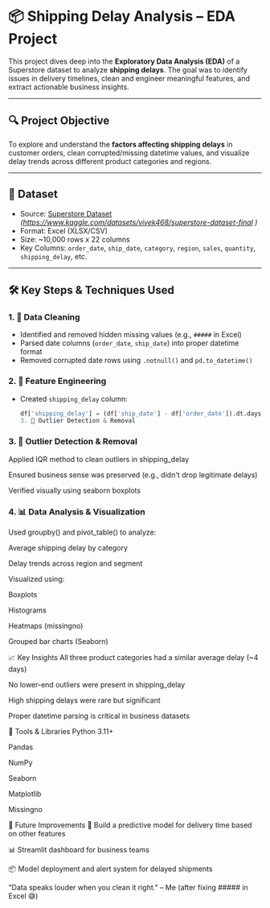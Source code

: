 # 📦 Shipping Delay Analysis – EDA Project

This project dives deep into the **Exploratory Data Analysis (EDA)** of a Superstore dataset to analyze **shipping delays**. The goal was to identify issues in delivery timelines, clean and engineer meaningful features, and extract actionable business insights.

---

## 🔍 Project Objective

To explore and understand the **factors affecting shipping delays** in customer orders, clean corrupted/missing datetime values, and visualize delay trends across different product categories and regions.

---

## 📂 Dataset

- Source: [Superstore Dataset](#) *(https://www.kaggle.com/datasets/vivek468/superstore-dataset-final )*
- Format: Excel (XLSX/CSV)
- Size: ~10,000 rows x 22 columns
- Key Columns: `order_date`, `ship_date`, `category`, `region`, `sales`, `quantity`, `shipping_delay`, etc.

---

## 🛠️ Key Steps & Techniques Used

### 1. 📌 Data Cleaning
- Identified and removed hidden missing values (e.g., `#####` in Excel)
- Parsed date columns (`order_date`, `ship_date`) into proper datetime format
- Removed corrupted date rows using `.notnull()` and `pd.to_datetime()`

### 2. 🧪 Feature Engineering
- Created `shipping_delay` column:
  ```python
  df['shipping_delay'] = (df['ship_date'] - df['order_date']).dt.days
  3. 🚨 Outlier Detection & Removal
### 3. 🚨 Outlier Detection & Removal
Applied IQR method to clean outliers in shipping_delay

Ensured business sense was preserved (e.g., didn't drop legitimate delays)

Verified visually using seaborn boxplots

### 4. 📊 Data Analysis & Visualization
Used groupby() and pivot_table() to analyze:

Average shipping delay by category

Delay trends across region and segment

Visualized using:

Boxplots

Histograms

Heatmaps (missingno)

Grouped bar charts (Seaborn)

📈 Key Insights
All three product categories had a similar average delay (~4 days)

No lower-end outliers were present in shipping_delay

High shipping delays were rare but significant

Proper datetime parsing is critical in business datasets

🧰 Tools & Libraries
Python 3.11+

Pandas

NumPy

Seaborn

Matplotlib

Missingno

🚀 Future Improvements
🧠 Build a predictive model for delivery time based on other features

📊 Streamlit dashboard for business teams

📦 Model deployment and alert system for delayed shipments



"Data speaks louder when you clean it right." – Me (after fixing ##### in Excel 😅)
